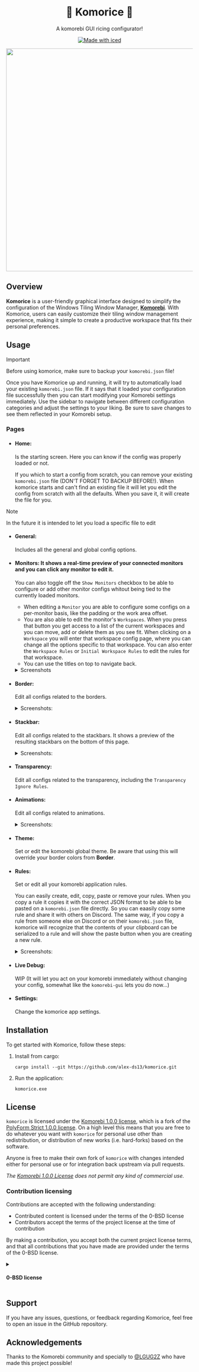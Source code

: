<div align="center">

  # 🍉 Komorice 🍚

  A komorebi GUI ricing configurator!
  
  [![Made with iced](https://iced.rs/badge.svg)](https://github.com/iced-rs/iced)

  <image src="https://github.com/user-attachments/assets/12f79b93-ee4f-4c5c-a4d9-4abc2cda8f48" width="600"/>

</div>

## Overview

**Komorice** is a user-friendly graphical interface designed to simplify the configuration of the Windows Tiling Window Manager, [**Komorebi**](https://github.com/LGUG2Z/komorebi). With Komorice, users can easily customize their tiling window management experience, making it simple to create a productive workspace that fits their personal preferences.

## Usage

> [!Important]
> Before using komorice, make sure to backup your `komorebi.json` file!

Once you have Komorice up and running, it will try to automatically load your existing `komorebi.json` file.
If it says that it loaded your configuration file successfully then you can start modifying your Komorebi settings immediately.
Use the sidebar to navigate between different configuration categories and adjust the settings to your liking.
Be sure to save changes to see them reflected in your Komorebi setup.

### Pages

- #### **Home**:
  Is the starting screen. Here you can know if the config was properly loaded or not.
  
  If you which to start a config from scratch, you can remove your existing `komorebi.json` file (DON'T FORGET TO BACKUP BEFORE!).
  When komorice starts and can't find an existing file it will let you edit the config from scratch with all the defaults. When you save it, it will create
  the file for you.

> [!Note]
> In the future it is intended to let you load a specific file to edit
 
- #### **General**:
  Includes all the general and global config options.
- #### **Monitors**: It shows a real-time preview of your connected monitors and you can click any monitor to edit it.
  You can also toggle off the `Show Monitors` checkbox to be able to configure or add other monitor configs whitout being tied to the currently loaded monitors.
    - When editing a `Monitor` you are able to configure some configs on a per-monitor basis, like the padding or the work area offset.
    - You are also able to edit the monitor's `Workspaces`. When you press that button you get access to a list of the current workspaces and you can move, add or delete them as you see fit.
    When clicking on a `Workspace` you will enter that workspace config page, where you can change all the options specific to that workspace. You can also enter the `Workspace Rules`
    or `Initial Workspace Rules` to edit the rules for that workspace.
    - You can use the titles on top to navigate back.

  <details>
  <summary>Screenshots</summary>
  
  ![image](https://github.com/user-attachments/assets/a1e5d3f2-d881-4765-bebb-4611491860b3)

  ![image](https://github.com/user-attachments/assets/cf7f6660-078c-4eb8-a138-190fa479bc20)
  *These images show how you can have multiple monitor configs, but only use some for the currently loaded monitors. In this case there are 3 monitor configs,
  the main monitor uses config index 0, while the second monitor uses config index 2. You set this up with the `Display Index Preferences`*
    
  **Monitor Screen:**
  ![image](https://github.com/user-attachments/assets/3ad732ee-989e-4963-ae63-4465e7ea2a66)

  **Workspaces Screen:**
  ![image](https://github.com/user-attachments/assets/5db58038-f237-4259-8585-4f45a021ae7e)

  **Workspace [0] - "I" Screen:**
  ![image](https://github.com/user-attachments/assets/a780157b-c244-45f9-ad64-26292fb7e3ec)

  **Workspace [0] - "I" Screen:** (Example of setting up `Window Container Behaviour Rules`)
  ![image](https://github.com/user-attachments/assets/881cf29e-a2ac-4942-866f-93d228a159a2)

  **Workspace [1] - "II" - Workspace Rules Screen:**
  ![image](https://github.com/user-attachments/assets/9725dcab-f034-4b0c-9c6e-2fa567ab3986)

  </details>
  
- #### **Border**:
  Edit all configs related to the borders.
  <details>
    <summary>Screenshots:</summary>

    **Border:** (Edit the border colours with a color picker)
    ![image](https://github.com/user-attachments/assets/11f4c208-8ebc-4243-b6a2-4c0167850778)

  </details>
- #### **Stackbar**:
  Edit all configs related to the stackbars. It shows a preview of the resulting stackbars on the bottom of this page.

  <details>
    <summary>Screenshots:</summary>
    
    **Stackbar:** (See a demo of how the stackbar will look like)
    ![image](https://github.com/user-attachments/assets/c3b27dd2-3c40-4e0c-b6ea-6a248c99ed0a)

  </details>
- #### **Transparency**:
  Edit all configs related to the transparency, including the `Transparency Ignore Rules`.
- #### **Animations**:
  Edit all configs related to animations.
  <details>
    <summary>Screenshots:</summary>

    **Animations:** (Edit per type)
    ![image](https://github.com/user-attachments/assets/dda59fe8-a31c-4f2e-9346-4cba21bb5387)

    **Animations:** (Or glabally)
    ![image](https://github.com/user-attachments/assets/315ccf4b-a4d6-4e5f-8844-366069c29263)

  </details>
- #### **Theme**:
  Set or edit the komorebi global theme. Be aware that using this will override your border colors from **Border**.
- #### **Rules**:
  Set or edit all your komorebi application rules.

  You can easily create, edit, copy, paste or remove your rules. When you copy a rule it copies it with the correct JSON
  format to be able to be pasted on a `komorebi.json` file directly. So you can eaasily copy some rule and share it with
  others on Discord. The same way, if you copy a rule from someone else on Discord or on their `komorebi.json` file, komorice
  will recognize that the contents of your clipboard can be serialized to a rule and will show the paste button when you are
  creating a new rule.
  
  <details>
    <summary>Screenshots:</summary>

    **Rules:**
    ![image](https://github.com/user-attachments/assets/cc6e1e38-3fc2-459a-b024-8c0c75b8a1bc)

    **Rules:** (You can edit, copy or remove existing rules)
    ![image](https://github.com/user-attachments/assets/314c493a-c85d-44f4-9488-fd14268eec55)

    **Rules:** (You can easily create new rules)
    ![image](https://github.com/user-attachments/assets/64b3e14b-a6d8-4836-8e2d-1b051e9a70b8)

    **Rules:** (Paste button active so that you can paste a rule from your clipboard)
    ![image](https://github.com/user-attachments/assets/6524f1a4-2d73-410a-bcee-5fde769a4603)

  </details>
  
- #### **Live Debug**:
  WIP (It will let you act on your komorebi immediately without changing your config, somewhat like the `komorebi-gui` lets you do now...)
- #### **Settings**:
  Change the komorice app settings.

## Installation

To get started with Komorice, follow these steps:

1. Install from cargo:
   ```
   cargo install --git https://github.com/alex-ds13/komorice.git
   ```
2. Run the application:
   ```
   komorice.exe
   ```

## License

`komorice` is licensed under the [Komorebi 1.0.0 license](https://github.com/LGUG2Z/komorebi-license), which is a fork of the
[PolyForm Strict 1.0.0 license](https://polyformproject.org/licenses/strict/1.0.0). On a high level this means that you are free
to do whatever you want with `komorice` for personal use other than redistribution, or distribution of new works (i.e. hard-forks)
based on the software.

Anyone is free to make their own fork of `komorice` with changes intended either for personal use or for integration back upstream
via pull requests.

*The [Komorebi 1.0.0 License](./LICENSE.md) does not permit any kind of commercial use.*

### Contribution licensing

Contributions are accepted with the following understanding:

- Contributed content is licensed under the terms of the 0-BSD license
- Contributors accept the terms of the project license at the time of contribution

By making a contribution, you accept both the current project license terms, and that all contributions that you have
made are provided under the terms of the 0-BSD license.

<details>
<summary><h4>0-BSD license</h4></summary>  

  #### Zero-Clause BSD

```
Permission to use, copy, modify, and/or distribute this software for
any purpose with or without fee is hereby granted.

THE SOFTWARE IS PROVIDED “AS IS” AND THE AUTHOR DISCLAIMS ALL
WARRANTIES WITH REGARD TO THIS SOFTWARE INCLUDING ALL IMPLIED WARRANTIES
OF MERCHANTABILITY AND FITNESS. IN NO EVENT SHALL THE AUTHOR BE LIABLE
FOR ANY SPECIAL, DIRECT, INDIRECT, OR CONSEQUENTIAL DAMAGES OR ANY
DAMAGES WHATSOEVER RESULTING FROM LOSS OF USE, DATA OR PROFITS, WHETHER IN
AN ACTION OF CONTRACT, NEGLIGENCE OR OTHER TORTIOUS ACTION, ARISING OUT
OF OR IN CONNECTION WITH THE USE OR PERFORMANCE OF THIS SOFTWARE.
```
</details>

## Support

If you have any issues, questions, or feedback regarding Komorice, feel free to open an issue in the GitHub repository.

## Acknowledgements

Thanks to the Komorebi community and specially to [@LGUG2Z](https://github.com/LGUG2Z) who have made this project possible!
